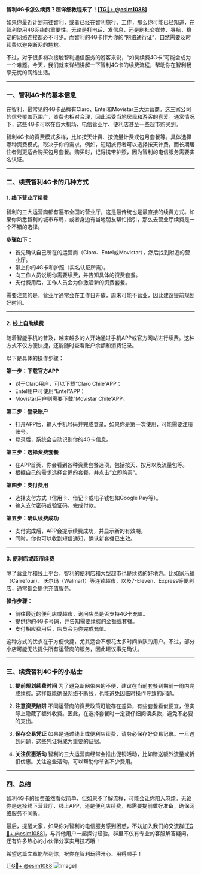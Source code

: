 **智利4G卡怎么续费？超详细教程来了！[[TG💪+ @esim1088](https://t.me/s/esim1088)]**

如果你最近计划前往智利，或者已经在智利旅行、工作，那么你可能已经知道，在智利使用4G网络的重要性。无论是打电话、发信息，还是刷社交媒体、导航，稳定的网络连接都必不可少。而智利的4G卡作为你的“网络通行证”，自然需要及时续费以避免断网的尴尬。

不过，对于很多初次接触智利通信服务的游客来说，“如何续费4G卡”可能会成为一个难题。今天，我们就来详细讲解一下智利4G卡的续费流程，帮助你在智利畅享无忧的网络生活。

---

### 一、智利4G卡的基本信息

在智利，最常见的4G卡品牌有Claro、Entel和Movistar三大运营商。这三家公司的信号覆盖范围广，资费也相对合理，因此深受当地居民和游客的喜爱。通常情况下，这些4G卡可以在各大机场、电信营业厅、便利店甚至一些超市购买到。

智利4G卡的资费模式多样，比如按天计费、按流量计费或包月套餐等。具体选择哪种资费模式，取决于你的需求。例如，短期旅行者可以选择按天计费，而长期居住者则更适合购买包月套餐。购买时，记得携带护照，因为智利的电信服务需要实名认证。

---

### 二、续费智利4G卡的几种方式

#### 1. **线下营业厅续费**

智利的三大运营商都有遍布全国的营业厅，这是最传统也是最直接的续费方式。如果你熟悉智利的城市布局，或者身边有当地朋友帮忙指引，那么去营业厅续费是一个不错的选择。

**步骤如下：**
- 首先确认自己所在的运营商（Claro、Entel或Movistar），然后找到附近的营业厅。
- 带上你的4G卡和护照（实名认证所需）。
- 向工作人员说明你需要续费，并告知具体的资费套餐。
- 支付费用后，工作人员会为你激活新的资费套餐。

需要注意的是，营业厅通常会在工作日开放，周末可能不营业，因此建议提前规划好时间。

---

#### 2. **线上自助续费**

随着智能手机的普及，越来越多的人开始通过手机APP或官方网站进行续费。这种方式不仅方便快捷，还能随时查看账户余额和消费记录。

以下是具体的操作步骤：

**第一步：下载官方APP**
- 对于Claro用户，可以下载“Claro Chile”APP；
- Entel用户可使用“Entel”APP；
- Movistar用户则需要下载“Movistar Chile”APP。

**第二步：登录账户**
- 打开APP后，输入手机号码并完成登录。如果你是第一次使用，可能需要注册账号。
- 登录后，系统会自动识别你的4G卡信息。

**第三步：选择资费套餐**
- 在APP首页，你会看到各种资费套餐选项，包括按天、按月以及流量包等。
- 根据自己的需求选择合适的套餐，并点击“立即购买”。

**第四步：支付费用**
- 选择支付方式（信用卡、借记卡或电子钱包如Google Pay等）。
- 输入支付密码或验证码，完成付款。

**第五步：确认续费成功**
- 支付完成后，APP会提示续费成功，并显示新的有效期。
- 同时，你也可以收到短信通知，确认新套餐已生效。

---

#### 3. **便利店或超市续费**

除了营业厅和线上平台，智利的便利店和大型超市也是续费的好地方。比如家乐福（Carrefour）、沃尔玛（Walmart）等连锁超市，以及7-Eleven、Express等便利店，通常都会提供充值服务。

**操作步骤：**
- 前往最近的便利店或超市，询问店员是否支持4G卡充值。
- 提供你的4G卡号码，并告知需要续费的金额或套餐。
- 支付相应费用后，店员会为你完成充值。

这种方式的优点在于方便快捷，尤其适合不想花太多时间排队的用户。不过，部分小店可能无法提供所有运营商的服务，因此建议事先确认。

---

### 三、续费智利4G卡的小贴士

1. **提前规划续费时间**
   为了避免断网带来的不便，建议在当前套餐到期前一周内完成续费。这样既能确保网络不断线，也能避免因临时操作导致的问题。

2. **注意资费陷阱**
   不同运营商的资费政策可能存在差异，有些套餐看似便宜，但实际上隐藏了额外收费。因此，在选择套餐时一定要仔细阅读条款，避免不必要的支出。

3. **保存交易凭证**
   如果是通过线上或便利店续费，请务必保存好交易记录。一旦遇到问题，这些凭证将成为重要的证据。

4. **关注优惠活动**
   智利的三大运营商经常会推出促销活动，比如赠送额外流量或折扣优惠。关注这些活动，可以帮助你节省不少费用。

---

### 四、总结

智利4G卡的续费虽然看似简单，但如果不了解流程，可能会让你陷入麻烦。无论你是选择线下营业厅、线上APP，还是便利店续费，都需要提前做好准备，确保网络服务不间断。

最后，提醒大家，如果你对智利的电信服务感到困惑，不妨加入我们的交流群[[TG💪+ @esim1088](https://t.me/s/esim1088)]，与其他用户一起探讨经验。群里不仅有专业的客服解答疑问，还有许多热心的小伙伴分享实用技巧哦！

希望这篇文章能帮到你，祝你在智利玩得开心、用得顺手！

[[TG💪+ @esim1088](https://t.me/s/esim1088) ![Image](https://i.postimg.cc/4NQfJmqS/Snipaste-2025-05-13-00-14-12.png)]